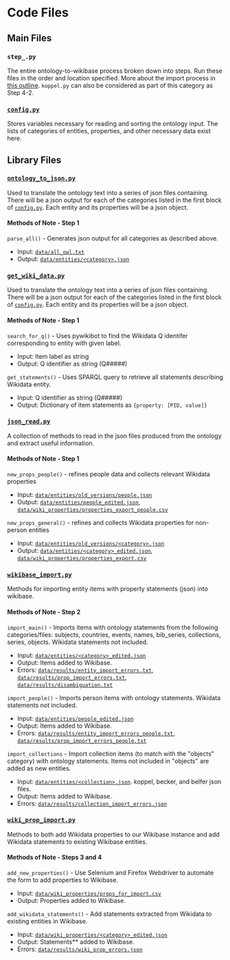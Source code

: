 # Code Files

## Main Files

### `step_.py`

The entire ontology-to-wikibase process broken down into steps. Run these files in the order and location specified.
More about the import process in [this outline](documentation/process.md). `koppel.py` can also be considered as part of this category as Step 4-2.


### [`config.py`](config.py)

Stores variables necessary for reading and sorting the ontology input. 
The lists of categories of entities, properties, and other necessary data exist here.

## Library Files

### [`ontology_to_json.py`](lib/ontology_to_json.py)

Used to translate the ontology text into a series of json files containing. 
There will be a json output for each of the categories listed in the first block of [`config.py`](config.py).
Each entity and its properties will be a json object.

#### Methods of Note - Step 1

`parse_all()` - Generates json output for all categories as described above.
- Input: [`data/all_owl.txt`](data/all_owl.txt)
- Output: [`data/entities/<category>.json`](data/entities)

### [`get_wiki_data.py`](lib/get_wiki_data.py)

Used to translate the ontology text into a series of json files containing. 
There will be a json output for each of the categories listed in the first block of [`config.py`](config.py).
Each entity and its properties will be a json object.

#### Methods of Note - Step 1

`search_for_q()` - Uses pywikibot to find the Wikidata Q identifer corresponding to entity with given label.
- Input: Item label as string
- Output: Q identifier as string (Q#####)

`get_statements()` - Uses SPARQL query to retrieve all statements describing Wikidata entity.
- Input: Q identifier as string (Q#####)
- Output: Dictionary of item statements as `{property: [PID, value]}`


### [`json_read.py`](lib/json_read.py)

A collection of methods to read in the json files produced from the ontology and extract useful information.

#### Methods of Note - Step 1

`new_props_people()` - refines people data and collects relevant Wikidata properties
- Input: [`data/entities/old_versions/people.json`](data/entities/old_versions/people.json)
- Output: [`data/entities/people_edited.json`](data/entities/people_edited.json), 
[`data/wiki_properties/properties_export_people.csv`](data/wiki_properties/properties_export_people.csv)

`new_props_general()` - refines and collects Wikidata properties for non-person entities
- Input: [`data/entities/old_versions/<category>.json`](data/entities/old_versions/)
- Output: [`data/entities/<category>_edited.json`](data/entities/),
[`data/wiki_properties/properties_export.csv`](data/wiki_properties/properties_export.csv)


### [`wikibase_import.py`](lib/wikibase_import.py)

Methods for importing entity items with property statements (json) into wikibase.  

#### Methods of Note - Step 2

`import_main()` - Imports items with ontology statements from the following categories/files: 
subjects, countries, events, names, bib_series, collections, series, objects. Wikidata statements not included.
- Input: [`data/entities/<category>_edited.json`](data/entities)
- Output: Items added to Wikibase.
- Errors: [`data/results/entity_import_errors.txt`](data/results/entity_import_errors.txt), 
[`data/results/prop_import_errors.txt`](data/results/prop_import_errors.txt),
[`data/results/disambiguation.txt`](data/results/disambiguation.txt)

`import_people()` - Imports person items with ontology statements. Wikidata statements not included. 
- Input: [`data/entities/people_edited.json`](data/entities/people_edited.json)
- Output: Items added to Wikibase.
- Errors: [`data/results/entity_import_errors_people.txt`](data/results/entity_import_errors_people.txt), 
[`data/results/prop_import_errors_people.txt`](data/results/prop_import_errors_people.txt)

`import_collections` - Import collection items (to match with the "objects" category) with ontology statements. 
Items not included in "objects" are added as new entities.
- Input: [`data/entities/<collection>.json`](data/entities/). koppel, becker, and belfer json files.
- Output: Items added to Wikibase.
- Errors: [`data/results/collection_import_errors.json`](data/results/collection_import_errors.json)


### [`wiki_prop_import.py`](lib/wiki_prop_import.py)

Methods to both add Wikidata properties to our Wikibase instance and add Wikidata statements to existing Wikibase entities. 

#### Methods of Note - Steps 3 and 4

`add_new_properties()` - Use Selenium and Firefox Webdriver to automate the form to add properties to Wikibase.
- Input: [`data/wiki_properties/props_for_import.csv`](data/wiki_properties/props_for_import.csv)
- Output: Properties added to Wikibase.

`add_wikidata_statements()` - Add statements extracted from Wikidata to existing entities in Wikibase.
- Input: [`data/wiki_properties/<category>_edited.json`](data/entities/)
- Output: Statements** added to Wikibase.
- Errors: [`data/results/wiki_prop_errors.json`](data/results/wiki_prop_errors.json)

